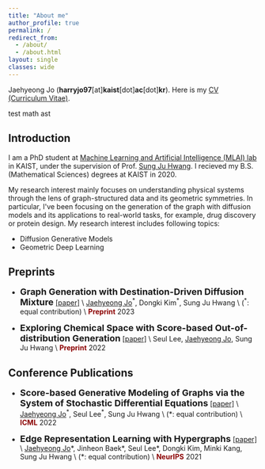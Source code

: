 ```yaml
---
title: "About me"
author_profile: true
permalink: /
redirect_from:
  - /about/
  - /about.html
layout: single
classes: wide
---
```


Jaehyeong Jo (<b>harryjo97</b>[at]<b>kaist</b>[dot]<b>ac</b>[dot]<b>kr</b>). Here is my [CV (Curriculum Vitae)](/assets/CV.pdf).

test math ast

## Introduction
<!-- <span style="color:darkred">Introduction</span> -->
I am a PhD student at [Machine Learning and Artificial Intelligence (MLAI) lab](https://www.mlai-kaist.com/) in KAIST, under the supervision of Prof. [Sung Ju Hwang](http://www.sungjuhwang.com/).
I recieved my B.S. (Mathematical Sciences) degrees at KAIST in 2020.

My research interest mainly focuses on understanding physical systems through the lens of graph-structured data and its geometric symmetries. In particular, I've been focusing on the generation of the graph with diffusion models and its applications to real-world tasks, for example, drug discovery or protein design. My research interest includes following topics:
- Diffusion Generative Models
- Geometric Deep Learning

## Preprints
- <font size="4"><b>Graph Generation with Destination-Driven Diffusion Mixture</b></font> [[paper]](https://arxiv.org/abs/2302.03596) \\
<U>Jaehyeong Jo</U>$^*$, Dongki Kim$^*$, Sung Ju Hwang \\
($^*$: equal contribution) \\
<span style="color:darkred">**Preprint**</span> 2023

- <font size="4"><b>Exploring Chemical Space with Score-based Out-of-distribution Generation</b></font> [[paper]](https://arxiv.org/abs/2206.07632) \\
Seul Lee, <U>Jaehyeong Jo</U>, Sung Ju Hwang \\
<span style="color:darkred">**Preprint**</span> 2022


## Conference Publications
- <font size="4"><b>Score-based Generative Modeling of Graphs via the System of Stochastic Differential Equations</b></font> [[paper]](https://arxiv.org/abs/2202.02514) \\
<U>Jaehyeong Jo</U>$^*$, Seul Lee$^*$, Sung Ju Hwang \\
(\*: equal contribution) \\
<span style="color:darkred">**ICML**</span> 2022

- <font size="4"><b>Edge Representation Learning with Hypergraphs</b></font> [[paper]](https://arxiv.org/abs/2106.15845) \\
<U>Jaehyeong Jo</U>\*, Jinheon Baek\*, Seul Lee\*, Dongki Kim, Minki Kang, Sung Ju Hwang \\
(\*: equal contribution) \\
<span style="color:darkred">**NeurIPS**</span> 2021


<!-- ## Education
- **Korea Advanced Institute of Science and Technology** \\
  <font size="3">Aug. 2021 - </font>
  Ph.d. in Graduate School of Artificial Intelligence

- **Korea Advanced Institute of Science and Technology** \\
  <font size="3">Mar. 2020 - Aug. 2021</font>
  M.S. in Mathematical Sciences

- **Korea Advanced Institute of Science and Technology** \\
  <font size="3">Mar. 2016 - Feb. 2020</font>
  B.S. in Mathematical Sciences -->



